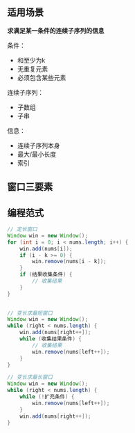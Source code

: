 ## 适用场景

**求满足某一条件的连续子序列的信息**  

条件：
- 和至少为k
- 无重复元素
- 必须包含某些元素

连续子序列：
- 子数组
- 子串

信息：
- 连续子序列本身
- 最大/最小长度
- 索引

## 窗口三要素


## 编程范式

```java
// 定长窗口
Window win = new Window();
for (int i = 0; i < nums.length; i++) {
    win.add(nums[i]);
    if (i - k >= 0) {
        win.remove(nums[i - k]);
    }
    if (结果收集条件) {
        // 收集结果
    }
}
 

// 变长求最短窗口
Window win = new Window();
while (right < nums.length) {
    win.add(nums[right++]);
    while (收集结果条件) {
        // 收集结果
        win.remove(nums[left++]);
    }
}

// 变长求最长窗口
Window win = new Window();
while (right < nums.length) {
    while (!扩充条件) {
        win.remove(nums[left++]);
    }
    win.add(nums[right++]);
}
```

